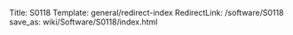 Title: S0118
Template: general/redirect-index
RedirectLink: /software/S0118
save_as: wiki/Software/S0118/index.html